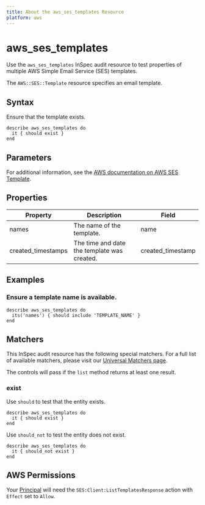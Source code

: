 ```yaml
---
title: About the aws_ses_templates Resource
platform: aws
---
```


# aws_ses_templates

Use the `aws_ses_templates` InSpec audit resource to test properties of multiple AWS Simple Email Service (SES) templates.

The `AWS::SES::Template` resource specifies an email template.

## Syntax

Ensure that the template exists.

    describe aws_ses_templates do
      it { should exist }
    end

## Parameters

For additional information, see the [AWS documentation on AWS SES Template](https://docs.aws.amazon.com/AWSCloudFormation/latest/UserGuide/aws-resource-ses-template.html).

## Properties

| Property | Description | Field |
| --- | --- | --- |
| names | The name of the template. | name |
| created_timestamps | The time and date the template was created. | created_timestamp |

## Examples

### Ensure a template name is available.

    describe aws_ses_templates do
      its('names') { should include 'TEMPLATE_NAME' }
    end

## Matchers

This InSpec audit resource has the following special matchers. For a full list of available matchers, please visit our [Universal Matchers page](https://www.inspec.io/docs/reference/matchers/).

The controls will pass if the `list` method returns at least one result.

### exist

Use `should` to test that the entity exists.

    describe aws_ses_templates do
      it { should exist }
    end

Use `should_not` to test the entity does not exist.

    describe aws_ses_templates do
      it { should_not exist }
    end

## AWS Permissions

Your [Principal](https://docs.aws.amazon.com/IAM/latest/UserGuide/intro-structure.html#intro-structure-principal) will need the `SES:Client:ListTemplatesResponse` action with `Effect` set to `Allow`.
